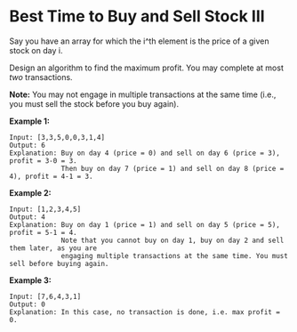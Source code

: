 # Best Time to Buy and Sell Stock III

Say you have an array for which the i^th element is the price of a given stock on day i.

Design an algorithm to find the maximum profit. You may complete at most _two_ transactions.

**Note:** You may not engage in multiple transactions at the same time (i.e., you must sell the stock before you buy again).

**Example 1:**

```pseudo
Input: [3,3,5,0,0,3,1,4]
Output: 6
Explanation: Buy on day 4 (price = 0) and sell on day 6 (price = 3), profit = 3-0 = 3.
             Then buy on day 7 (price = 1) and sell on day 8 (price = 4), profit = 4-1 = 3.
```

**Example 2:**

```pseudo
Input: [1,2,3,4,5]
Output: 4
Explanation: Buy on day 1 (price = 1) and sell on day 5 (price = 5), profit = 5-1 = 4.
             Note that you cannot buy on day 1, buy on day 2 and sell them later, as you are
             engaging multiple transactions at the same time. You must sell before buying again.
```

**Example 3:**

```pseudo
Input: [7,6,4,3,1]
Output: 0
Explanation: In this case, no transaction is done, i.e. max profit = 0.
```
